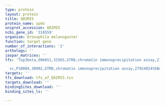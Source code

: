 ```yaml
---
type: protein
layout: protein
title: Q8IMI5
protein_name: spdo
uniprot_accession: Q8IMI5
ncbi_gene_id: '318559'
organism: Drosophila melanogaster
function: target gene
number_of_interactions: '2'
orthologs: ''
jaspar_matrices: ''
tfs: 'Top3beta,O96651,31565,GTRD,chromatin immunoprecipitation assay,27924024%5Buid%5D,No

  sc,P10084,30982,GTRD,chromatin immunoprecipitation assay,27924024%5Buid%5D,No'
targets: ''
tfs_download: tfs_of_Q8IMI5.tsv
targets_download: ''
bindingSites_download: ''
binding_sites_ls: ''

---
```

